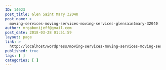 ```yaml
---
ID: 14023
post_title: Glen Saint Mary 32040
post_name: >
  moving-services-moving-services-moving-services-glensaintmary-32040
author: mrgabonijeff@gmail.com
post_date: 2018-03-28 01:51:59
layout: page
link: >
  http://localhost/wordpress/moving-services-moving-services-moving-services-glensaintmary-32040/
published: true
tags: [ ]
categories: [ ]
---
```

